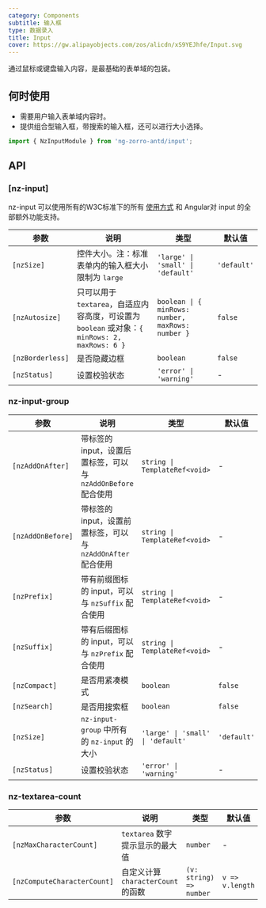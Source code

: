 ```yaml
---
category: Components
subtitle: 输入框
type: 数据录入
title: Input
cover: https://gw.alipayobjects.com/zos/alicdn/xS9YEJhfe/Input.svg
---
```


通过鼠标或键盘输入内容，是最基础的表单域的包装。

## 何时使用

- 需要用户输入表单域内容时。
- 提供组合型输入框，带搜索的输入框，还可以进行大小选择。

```ts
import { NzInputModule } from 'ng-zorro-antd/input';
```

## API

### [nz-input]

nz-input 可以使用所有的W3C标准下的所有 [使用方式](https://www.w3schools.com/tags/tag_input.asp) 和 Angular对 input 的全部额外功能支持。

| 参数 | 说明 | 类型 | 默认值 |
| --- | --- | --- | --- |
| `[nzSize]` | 控件大小。注：标准表单内的输入框大小限制为 `large` | `'large' \| 'small' \| 'default'` | `'default'` |
| `[nzAutosize]` | 只可以用于 `textarea`，自适应内容高度，可设置为 `boolean` 或对象：`{ minRows: 2, maxRows: 6 }` | `boolean \| { minRows: number, maxRows: number }` | `false` |
| `[nzBorderless]` | 是否隐藏边框 | `boolean` | `false` |
| `[nzStatus]` | 设置校验状态 | `'error' \| 'warning'` | - |

### nz-input-group

| 参数 | 说明 | 类型 | 默认值 |
| --- | --- | --- | --- |
| `[nzAddOnAfter]` | 带标签的 input，设置后置标签，可以与 `nzAddOnBefore` 配合使用 | `string \| TemplateRef<void>` | - |
| `[nzAddOnBefore]` | 带标签的 input，设置前置标签，可以与 `nzAddOnAfter` 配合使用 | `string \| TemplateRef<void>` | - |
| `[nzPrefix]` | 带有前缀图标的 input，可以与 `nzSuffix` 配合使用 | `string \| TemplateRef<void>` | - |
| `[nzSuffix]` | 带有后缀图标的 input，可以与 `nzPrefix` 配合使用 | `string \| TemplateRef<void>` | - |
| `[nzCompact]` | 是否用紧凑模式 | `boolean` | `false` |
| `[nzSearch]` | 是否用搜索框 | `boolean` | `false` |
| `[nzSize]` | `nz-input-group` 中所有的 `nz-input` 的大小 | `'large' \| 'small' \| 'default'` | `'default'` |
| `[nzStatus]` | 设置校验状态 | `'error' \| 'warning'` | - |

### nz-textarea-count

| 参数 | 说明 | 类型 | 默认值 |
| --- | --- | --- | --- |
| `[nzMaxCharacterCount]` | `textarea` 数字提示显示的最大值 | `number` | - |
| `[nzComputeCharacterCount]` | 自定义计算 `characterCount` 的函数 | `(v: string) => number` | `v => v.length` |
